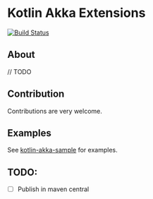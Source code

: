 # Kotlin Akka Extensions

[![Build Status](https://travis-ci.org/KotlinBy/kotlin-akka.svg?branch=master)](https://travis-ci.org/KotlinBy/kotlin-akka)

## About

// TODO

## Contribution

Contributions are very welcome.

## Examples

See [kotlin-akka-sample](https://github.com/KotlinBy/kotlin-akka/tree/master/kotlin-akka-sample/src/main/kotlin/by/bkug/akka/sample)
for examples.

## TODO: 

 - [ ] Publish in maven central